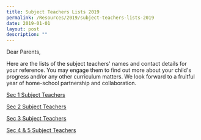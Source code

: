 ```yaml
---
title: Subject Teachers Lists 2019
permalink: /Resources/2019/subject-teachers-lists-2019
date: 2019-01-01
layout: post
description: ""
---
```

Dear Parents,

  

Here are the lists of the subject teachers' names and contact details for your reference. You may engage them to find out more about your child's progress and/or any other curriculum matters. We look forward to a fruitful year of home-school partnership and collaboration.

  

[Sec 1 Subject Teachers](/files/Subject%20Teachers%20(Sec%201).pdf)

[Sec 2 Subject Teachers](/files/Subject%20Teachers%20(Sec%202).pdf)

[Sec 3 Subject Teachers](/files/Subject%20Teachers%20(Sec%203).pdf)

[Sec 4 & 5 Subject Teachers](/files/Subject%20Teachers%20(Sec%204%20&%205).pdf)